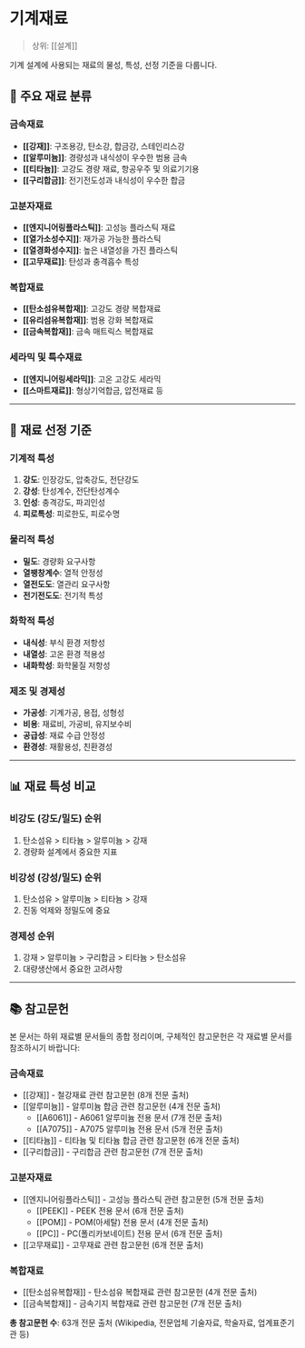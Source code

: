 # 기계재료

> 상위: [[설계]]

기계 설계에 사용되는 재료의 물성, 특성, 선정 기준을 다룹니다.

## 🔩 주요 재료 분류

### 금속재료
- **[[강재]]**: 구조용강, 탄소강, 합금강, 스테인리스강
- **[[알루미늄]]**: 경량성과 내식성이 우수한 범용 금속
- **[[티타늄]]**: 고강도 경량 재료, 항공우주 및 의료기기용
- **[[구리합금]]**: 전기전도성과 내식성이 우수한 합금

### 고분자재료
- **[[엔지니어링플라스틱]]**: 고성능 플라스틱 재료
- **[[열가소성수지]]**: 재가공 가능한 플라스틱
- **[[열경화성수지]]**: 높은 내열성을 가진 플라스틱
- **[[고무재료]]**: 탄성과 충격흡수 특성

### 복합재료
- **[[탄소섬유복합재]]**: 고강도 경량 복합재료
- **[[유리섬유복합재]]**: 범용 강화 복합재료
- **[[금속복합재]]**: 금속 매트릭스 복합재료

### 세라믹 및 특수재료
- **[[엔지니어링세라믹]]**: 고온 고강도 세라믹
- **[[스마트재료]]**: 형상기억합금, 압전재료 등

---

## 🎯 재료 선정 기준

### 기계적 특성
1. **강도**: 인장강도, 압축강도, 전단강도
2. **강성**: 탄성계수, 전단탄성계수
3. **인성**: 충격강도, 파괴인성
4. **피로특성**: 피로한도, 피로수명

### 물리적 특성
- **밀도**: 경량화 요구사항
- **열팽창계수**: 열적 안정성
- **열전도도**: 열관리 요구사항
- **전기전도도**: 전기적 특성

### 화학적 특성
- **내식성**: 부식 환경 저항성
- **내열성**: 고온 환경 적용성
- **내화학성**: 화학물질 저항성

### 제조 및 경제성
- **가공성**: 기계가공, 용접, 성형성
- **비용**: 재료비, 가공비, 유지보수비
- **공급성**: 재료 수급 안정성
- **환경성**: 재활용성, 친환경성

---

## 📊 재료 특성 비교

### 비강도 (강도/밀도) 순위
1. 탄소섬유 > 티타늄 > 알루미늄 > 강재
2. 경량화 설계에서 중요한 지표

### 비강성 (강성/밀도) 순위  
1. 탄소섬유 > 알루미늄 > 티타늄 > 강재
2. 진동 억제와 정밀도에 중요

### 경제성 순위
1. 강재 > 알루미늄 > 구리합금 > 티타늄 > 탄소섬유
2. 대량생산에서 중요한 고려사항

---

## 📚 참고문헌
본 문서는 하위 재료별 문서들의 종합 정리이며, 구체적인 참고문헌은 각 재료별 문서를 참조하시기 바랍니다:

### 금속재료
- [[강재]] - 철강재료 관련 참고문헌 (8개 전문 출처)
- [[알루미늄]] - 알루미늄 합금 관련 참고문헌 (4개 전문 출처)
  - [[A6061]] - A6061 알루미늄 전용 문서 (7개 전문 출처)
  - [[A7075]] - A7075 알루미늄 전용 문서 (5개 전문 출처)
- [[티타늄]] - 티타늄 및 티타늄 합금 관련 참고문헌 (6개 전문 출처)
- [[구리합금]] - 구리합금 관련 참고문헌 (7개 전문 출처)

### 고분자재료  
- [[엔지니어링플라스틱]] - 고성능 플라스틱 관련 참고문헌 (5개 전문 출처)
  - [[PEEK]] - PEEK 전용 문서 (6개 전문 출처)
  - [[POM]] - POM(아세탈) 전용 문서 (4개 전문 출처)  
  - [[PC]] - PC(폴리카보네이트) 전용 문서 (6개 전문 출처)
- [[고무재료]] - 고무재료 관련 참고문헌 (6개 전문 출처)

### 복합재료
- [[탄소섬유복합재]] - 탄소섬유 복합재료 관련 참고문헌 (4개 전문 출처)
- [[금속복합재]] - 금속기지 복합재료 관련 참고문헌 (7개 전문 출처)

**총 참고문헌 수**: 63개 전문 출처 (Wikipedia, 전문업체 기술자료, 학술자료, 업계표준기관 등)